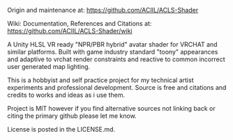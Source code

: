 Origin and maintenance at: 
https://github.com/ACIIL/ACLS-Shader


Wiki: Documentation, References and Citations at:
https://github.com/ACIIL/ACLS-Shader/wiki


A Unity HLSL VR ready "NPR/PBR hybrid" avatar shader for VRCHAT and similar platforms. Built with game industry standard "toony" appearances and adaptive to vrchat render constraints and reactive to common incorrect user generated map lighting.

This is a hobbyist and self practice project for my technical artist experiments and professional development. Source is free and citations and credits to works and ideas as i use them.

Project is MIT however if you find alternative sources not linking back or citing the primary github please let me know.

License is posted in the LICENSE.md.